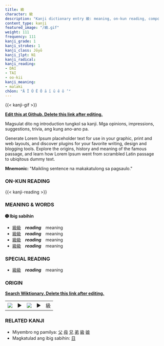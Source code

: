 ```yaml
---
title: 級
character: 級
description: "Kanji dictionary entry 級: meaning, on-kun reading, compounds, origin, related kanji"
content_type: kanji
featured_image: "/級.gif"
weight: 111
frequency: 111
kanji_grade: 1
kanji_strokes: 1
kanji_class: Jōyō
kanji_jlpt: N1
kanji_radical: 
kanji_reading: 
- DAI
- TAI
- oo-kii
kanji_meaning:
- malaki
chōon: "Ā Ī Ū Ē Ō ā ī ū ē ō ’"
---
```

[//]: # (Don't edit the line below. Kanji animated GIF code is automatically generated.)
{{< kanji-gif >}}

[//]: # (Edit below this line.)

**[Edit this at Github. Delete this link after editing.](https://github.com/tim0g/tim/tree/main/content/kanji/級/index.md)**

Magsulat dito ng introduction tungkol sa kanji. Mga opinions, impressions, suggestions, trivia, ang kung ano-ano pa.

Generate Lorem Ipsum placeholder text for use in your graphic, print and web layouts, and discover plugins for your favorite writing, design and blogging tools. Explore the origins, history and meaning of the famous passage, and learn how Lorem Ipsum went from scrambled Latin passage to ubiqitous dummy text.
 
**Mnemonic:** "Maikling sentence na makakatulong sa pagsaulo."

### ON-KUN READING

[//]: # (Don't edit the line below. ON-KUN READING code is automatically generated.)
{{< kanji-reading >}}

### MEANING & WORDS

#### ➊ **Ibig sabihin**
  - [級](../級)[級](../級)　***reading***　meaning
  - [級](../級)[級](../級)　***reading***　meaning
  - [級](../級)[級](../級)　***reading***　meaning
  - [級](../級)[級](../級)　***reading***　meaning

### SPECIAL READING
  - [級](../級)[級](../級)　***reading***　meaning

### ORIGIN

**[Search Wiktionary. Delete this link after editing.](https://wiktionary.org/wiki/級)**
<table class="kanji-table"><tr><td>
<img src="60px-級-bronze.svg.png">
</td><td>▶</td><td>
<img src="60px-級-oracle.svg.png">
</td><td>▶</td>
<td class="kanji-origin">級</td>
</tr></table>

### RELATED KANJI
- Miyembro ng pamilya: [父](../父) [母](../母) [兄](../兄) [弟](../弟) [級](../級) [娘](../娘)
- Magkatulad ang ibig sabihin: [日](../日)
